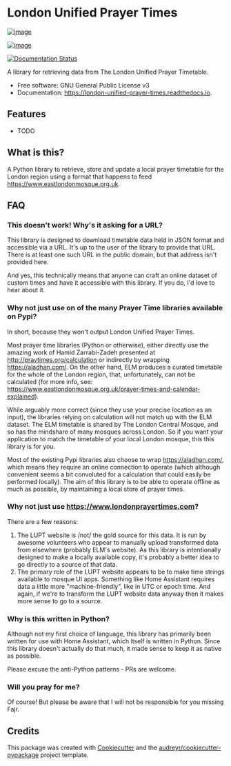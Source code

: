 # London Unified Prayer Times

[![image](https://img.shields.io/pypi/v/london_unified_prayer_times.svg)](https://pypi.python.org/pypi/london_unified_prayer_times)

[![image](https://img.shields.io/travis/sshaikh/london_unified_prayer_times.svg)](https://travis-ci.com/sshaikh/london_unified_prayer_times)

[![Documentation Status](https://readthedocs.org/projects/london-unified-prayer-times/badge/?version=latest)](https://london-unified-prayer-times.readthedocs.io/en/latest/?badge=latest)

A library for retrieving data from The London Unified Prayer Timetable.

-   Free software: GNU General Public License v3
-   Documentation: <https://london-unified-prayer-times.readthedocs.io>.

## Features

-   TODO

## What is this?

A Python library to retrieve, store and update a local prayer timetable for the London region using a format that happens to feed <https://www.eastlondonmosque.org.uk>.

## FAQ

### This doesn\'t work! Why\'s it asking for a URL?

This library is designed to download timetable data held in JSON format
and accessible via a URL. It\'s up to the user of the library to provide
that URL. There is at least one such URL in the public domain, but that
address isn\'t provided here.

And yes, this technically means that anyone can craft an online dataset
of custom times and have it accessible with this library. If you do,
I\'d love to hear about it.

### Why not just use on of the many Prayer Time libraries available on Pypi?

In short, because they won\'t output London Unified Prayer Times.

Most prayer time libraries (Python or otherwise), either directly use
the amazing work of Hamid Zarrabi-Zadeh presented at
<http://praytimes.org/calculation> or indirectly by wrapping
<https://aladhan.com/>. On the other hand, ELM produces a curated
timetable for the whole of the London region, that, unfortunately, can
not be calculated (for more info, see:
<https://www.eastlondonmosque.org.uk/prayer-times-and-calendar-explained>).

While arguably more correct (since they use your precise location as an
input), the libraries relying on calculation will not match up with the
ELM dataset. The ELM timetable is shared by The London Central Mosque,
and so has the mindshare of many mosques across London. So if you want
your application to match the timetable of your local London mosque,
this this library is for you.

Most of the existing Pypi libraries also choose to wrap
<https://aladhan.com/>, which means they require an online connection to
operate (which although convenient seems a bit convoluted for a
calculation that could easily be performed locally). The aim of this
library is to be able to operate offline as much as possible, by
maintaining a local store of prayer times.

### Why not just use <https://www.londonprayertimes.com>?

There are a few reasons:

1.  The LUPT website is /not/ the gold source for this data. It is run
    by awesome volunteers who appear to manually upload transformed data
    from elsewhere (probably ELM\'s website). As this library is
    intentionally designed to make a locally available copy, it\'s
    probably a better idea to go directly to a source of that data.
2.  The primary role of the LUPT website appears to be to make time
    strings available to mosque UI apps. Something like Home Assistant
    requires data a little more \"machine-friendly\", like in UTC or
    epoch time. And again, if we\'re to transform the LUPT website data
    anyway then it makes more sense to go to a source.

### Why is this written in Python?

Although not my first choice of language, this library has primarily
been written for use with Home Assistant, which itself is written in
Python. Since this library doesn\'t actually do that much, it made sense
to keep it as native as possible.

Please excuse the anti-Python patterns - PRs are welcome.

### Will you pray for me?

Of course! But please be aware that I will not be responsible for you
missing Fajr.

## Credits

This package was created with
[Cookiecutter](https://github.com/audreyr/cookiecutter) and the
[audreyr/cookiecutter-pypackage](https://github.com/audreyr/cookiecutter-pypackage)
project template.
